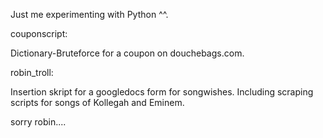 Just me experimenting with Python ^^.


couponscript:

Dictionary-Bruteforce for a coupon on douchebags.com.


robin_troll:

Insertion skript for a googledocs form for songwishes.
Including scraping scripts for songs of Kollegah and Eminem.

sorry robin....
